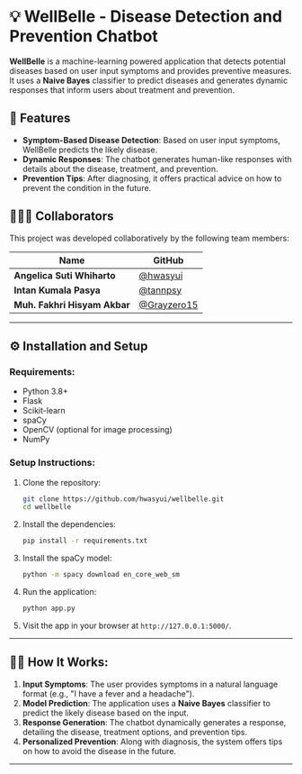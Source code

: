 # 💡 WellBelle - Disease Detection and Prevention Chatbot

**WellBelle** is a machine-learning powered application that detects potential diseases based on user input symptoms and provides preventive measures. It uses a **Naive Bayes** classifier to predict diseases and generates dynamic responses that inform users about treatment and prevention.

## 🧠 Features
- **Symptom-Based Disease Detection**: Based on user input symptoms, WellBelle predicts the likely disease.
- **Dynamic Responses**: The chatbot generates human-like responses with details about the disease, treatment, and prevention.
- **Prevention Tips**: After diagnosing, it offers practical advice on how to prevent the condition in the future.

## 🧑‍🤝‍🧑 Collaborators

This project was developed collaboratively by the following team members:

| Name                  | GitHub                                          |
|-----------------------|------------------------------------------------|
| **Angelica Suti Whiharto** | [@hwasyui](https://github.com/hwasyui)         |
| **Intan Kumala Pasya**     | [@tannpsy](https://github.com/tannpsy)     |
| **Muh. Fakhri Hisyam Akbar**     | [@Grayzero15](https://github.com/Grayzero15)     |

---

## ⚙️ Installation and Setup

### Requirements:
- Python 3.8+
- Flask
- Scikit-learn
- spaCy
- OpenCV (optional for image processing)
- NumPy

### Setup Instructions:
1. Clone the repository:
    ```bash
    git clone https://github.com/hwasyui/wellbelle.git
    cd wellbelle
    ```

2. Install the dependencies:
    ```bash
    pip install -r requirements.txt
    ```

3. Install the spaCy model:
    ```bash
    python -m spacy download en_core_web_sm
    ```

4. Run the application:
    ```bash
    python app.py
    ```

5. Visit the app in your browser at `http://127.0.0.1:5000/`.

---

## 🧑‍⚕️ How It Works:
1. **Input Symptoms**: The user provides symptoms in a natural language format (e.g., "I have a fever and a headache").
2. **Model Prediction**: The application uses a **Naive Bayes** classifier to predict the likely disease based on the input.
3. **Response Generation**: The chatbot dynamically generates a response, detailing the disease, treatment options, and prevention tips.
4. **Personalized Prevention**: Along with diagnosis, the system offers tips on how to avoid the disease in the future.

---
